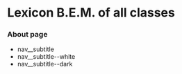 # Lexicon B.E.M. of all classes

### About page
- nav__subtitle
- nav__subtitle--white
- nav__subtitle--dark


